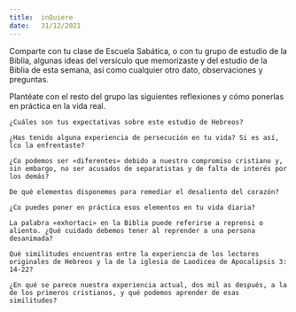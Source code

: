 ```yaml
---
title:  inQuiere
date:   31/12/2021
---
```


Comparte con tu clase de Escuela Sabática, o con tu grupo de estudio de la Biblia, algunas ideas del versículo que memorizaste y del estudio de la Biblia de esta semana, así como cualquier otro dato, observaciones y preguntas.

Plantéate con el resto del grupo las siguientes reflexiones y cómo ponerlas en práctica en la vida real.

`¿Cuáles son tus expectativas sobre este estudio de Hebreos?`

`¿Has tenido alguna experiencia de persecución en tu vida? Si es así, lco la enfrentaste?`

`¿Co podemos ser «diferentes» debido a nuestro compromiso cristiano y, sin embargo, no ser acusados de separatistas y de falta de interés por los demás?`

`De qué elementos disponemos para remediar el desaliento del corazón?`

`¿Co puedes poner en práctica esos elementos en tu vida diaria?`

`La palabra «exhortaci» en la Biblia puede referirse a reprensi o aliento. ¿Qué cuidado debemos tener al reprender a una persona desanimada?`

`Qué similitudes encuentras entre la experiencia de los lectores originales de Hebreos y la de la iglesia de Laodicea de Apocalipsis 3: 14-22?`

`¿En qué se parece nuestra experiencia actual, dos mil as después, a la de los primeros cristianos, y qué podemos aprender de esas similitudes?`
